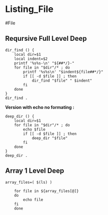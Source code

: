 # Listing_File
#File
## Reqursive Full Level Deep
```shell
dir_find () {
	local dir=$1
	local indent=$2
	printf '%s%s-\n' "${##*/}-"
	for file in "$dir"/* ; do
		printf '%s%s\n' "$indent${file##*/}"
		if [[ -d $file ]] ; then
			dir_find "$file" " $indent"
		fi
	done
}
dir_find .
```

**Version with echo no formating :**
```shell
deep_dir () {
	local dir=$1
	for file in "$dir"/* ; do
		echo $file
		if [[ -d $file ]] ; then
			deep_dir "$file"
		fi
	done
}
deep_dir .
```


## Array 1 Level Deep
```shell
array_files=( $(ls) )

	for file in ${array_files[@]}
	do
		echo file
	fi
	done
```
